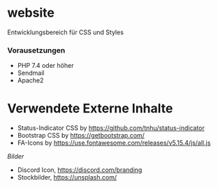 # website
Entwicklungsbereich für CSS und Styles


### Vorausetzungen
+ PHP 7.4 oder höher
+ Sendmail
+ Apache2

# Verwendete Externe Inhalte

- Status-Indicator CSS by https://github.com/tnhu/status-indicator
- Bootstrap CSS by https://getbootstrap.com/
- FA-Icons by https://use.fontawesome.com/releases/v5.15.4/js/all.js 

*Bilder*

- Discord Icon, https://discord.com/branding
- Stockbilder, https://unsplash.com/
